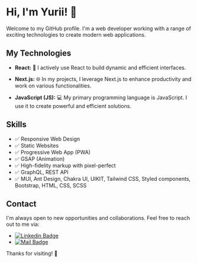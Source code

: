 # Hi, I'm Yurii! 👋

Welcome to my GitHub profile. I'm a web developer working with a range of exciting technologies to create modern web applications.

## My Technologies

- **React:** 🚀 I actively use React to build dynamic and efficient interfaces.

- **Next.js:** 🌐 In my projects, I leverage Next.js to enhance productivity and work on various functionalities.

- **JavaScript (JS):** 💻 My primary programming language is JavaScript. I use it to create powerful and efficient solutions.

## Skills

- ✅ Responsive Web Design
- ✅ Static Websites
- ✅ Progressive Web App (PWA)
- ✅ GSAP (Animation)
- ✅ High-fidelity markup with pixel-perfect
- ✅ GraphQL, REST API
- ✅ MUI, Ant Design, Chakra UI, UIKIT, Tailwind CSS, Styled components, Bootstrap, HTML, CSS, SCSS



## Contact

I'm always open to new opportunities and collaborations. Feel free to reach out to me via:
- [![Linkedin Badge](https://img.shields.io/badge/-Yurii-0e76a8?style=flat&labelColor=0e76a8&logo=linkedin&logoColor=white)](https://www.linkedin.com/in/yurii-vasiuk/)
- [![Mail Badge](https://img.shields.io/badge/-Yurii-c0392b?style=flat&labelColor=c0392b&logo=gmail&logoColor=white)](mailto:yurec133%40gmail.com)

Thanks for visiting! 🚀

